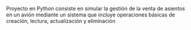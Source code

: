 Proyecto en Python consiste en simular la gestión de la venta de asientos en un avión mediante un sistema que incluye operaciones básicas de creación, lectura, actualización y eliminación 
